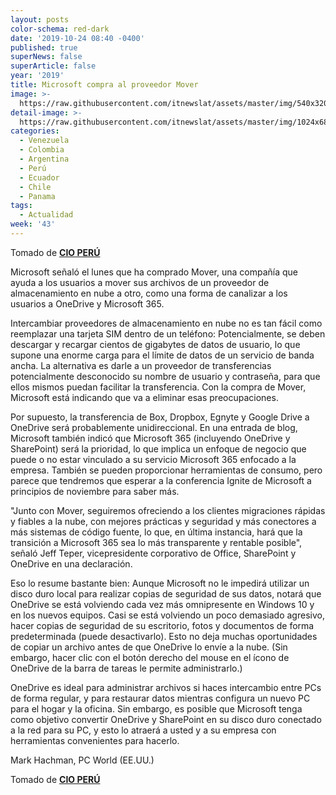 ```yaml
---
layout: posts
color-schema: red-dark
date: '2019-10-24 08:40 -0400'
published: true
superNews: false
superArticle: false
year: '2019'
title: Microsoft compra al proveedor Mover
image: >-
  https://raw.githubusercontent.com/itnewslat/assets/master/img/540x320/Microsoft-Sede-p.jpg
detail-image: >-
  https://raw.githubusercontent.com/itnewslat/assets/master/img/1024x680/Microsoft-Sede-g.jpg
categories:
  - Venezuela
  - Colombia
  - Argentina
  - Perú
  - Ecuador
  - Chile
  - Panama
tags:
  - Actualidad
week: '43'
---
```

Tomado de **[CIO PERÚ](https://cioperu.pe/articulo/29069/microsoft-compra-al-proveedor-mover/)**

Microsoft señaló el lunes que ha comprado Mover, una compañía que ayuda a los usuarios a mover sus archivos de un proveedor de almacenamiento en nube a otro, como una forma de canalizar a los usuarios a OneDrive y Microsoft 365.

Intercambiar proveedores de almacenamiento en nube no es tan fácil como reemplazar una tarjeta SIM dentro de un teléfono: Potencialmente, se deben descargar y recargar cientos de gigabytes de datos de usuario, lo que supone una enorme carga para el límite de datos de un servicio de banda ancha. La alternativa es darle a un proveedor de transferencias potencialmente desconocido su nombre de usuario y contraseña, para que ellos mismos puedan facilitar la transferencia. Con la compra de Mover, Microsoft está indicando que va a eliminar esas preocupaciones.

Por supuesto, la transferencia de Box, Dropbox, Egnyte y Google Drive a OneDrive será probablemente unidireccional. En una entrada de blog, Microsoft también indicó que Microsoft 365 (incluyendo OneDrive y SharePoint) será la prioridad, lo que implica un enfoque de negocio que puede o no estar vinculado a su servicio Microsoft 365 enfocado a la empresa. También se pueden proporcionar herramientas de consumo, pero parece que tendremos que esperar a la conferencia Ignite de Microsoft a principios de noviembre para saber más.

"Junto con Mover, seguiremos ofreciendo a los clientes migraciones rápidas y fiables a la nube, con mejores prácticas y seguridad y más conectores a más sistemas de código fuente, lo que, en última instancia, hará que la transición a Microsoft 365 sea lo más transparente y rentable posible", señaló Jeff Teper, vicepresidente corporativo de Office, SharePoint y OneDrive en una declaración.

Eso lo resume bastante bien: Aunque Microsoft no le impedirá utilizar un disco duro local para realizar copias de seguridad de sus datos, notará que OneDrive se está volviendo cada vez más omnipresente en Windows 10 y en los nuevos equipos. Casi se está volviendo un poco demasiado agresivo, hacer copias de seguridad de su escritorio, fotos y documentos de forma predeterminada (puede desactivarlo). Esto no deja muchas oportunidades de copiar un archivo antes de que OneDrive lo envíe a la nube. (Sin embargo, hacer clic con el botón derecho del mouse en el ícono de OneDrive de la barra de tareas le permite administrarlo.)

OneDrive es ideal para administrar archivos si haces intercambio entre PCs de forma regular, y para restaurar datos mientras configura un nuevo PC para el hogar y la oficina. Sin embargo, es posible que Microsoft tenga como objetivo convertir OneDrive y SharePoint en su disco duro conectado a la red para su PC, y esto lo atraerá a usted y a su empresa con herramientas convenientes para hacerlo.

Mark Hachman, PC World (EE.UU.)

Tomado de **[CIO PERÚ](https://cioperu.pe/articulo/29069/microsoft-compra-al-proveedor-mover/)**